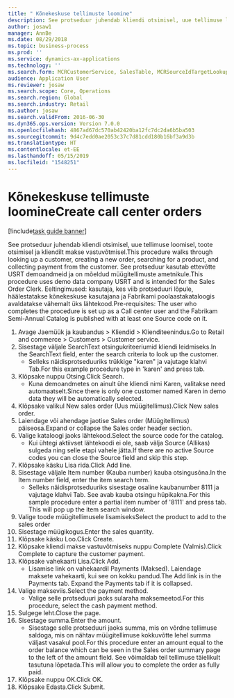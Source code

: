 ```yaml
---
title: " Kõnekeskuse tellimuste loomine"
description: See protseduur juhendab kliendi otsimisel, uue tellimuse loomisel, toote otsimisel ja kliendilt makse vastuvõtmisel.
author: josaw1
manager: AnnBe
ms.date: 08/29/2018
ms.topic: business-process
ms.prod: ''
ms.service: dynamics-ax-applications
ms.technology: ''
ms.search.form: MCRCustomerService, SalesTable, MCRSourceIdTargetLookup, MCRSalesQuickQuote, MCRSalesOrderRecap, MCRCustPaymDialog, MCRCustPaymLookup
audience: Application User
ms.reviewer: josaw
ms.search.scope: Core, Operations
ms.search.region: Global
ms.search.industry: Retail
ms.author: josaw
ms.search.validFrom: 2016-06-30
ms.dyn365.ops.version: Version 7.0.0
ms.openlocfilehash: 4867ad67dc570ab42420ba12fc7dc2da6b5ba503
ms.sourcegitcommit: 9d4c7edd0ae2053c37c7d81cdd180b16bf3a9d3b
ms.translationtype: HT
ms.contentlocale: et-EE
ms.lasthandoff: 05/15/2019
ms.locfileid: "1548251"
---
```

# <a name="create-call-center-orders"></a><span data-ttu-id="2f533-103"> Kõnekeskuse tellimuste loomine</span><span class="sxs-lookup"><span data-stu-id="2f533-103">Create call center orders</span></span>

[!include[task guide banner](../includes/task-guide-banner.md)]

<span data-ttu-id="2f533-104">See protseduur juhendab kliendi otsimisel, uue tellimuse loomisel, toote otsimisel ja kliendilt makse vastuvõtmisel.</span><span class="sxs-lookup"><span data-stu-id="2f533-104">This procedure walks through looking up a customer, creating a new order, searching for a product, and collecting payment from the customer.</span></span> <span data-ttu-id="2f533-105">See protseduur kasutab ettevõtte USRT demoandmeid ja on mõeldud müügitellimuste ametnikule.</span><span class="sxs-lookup"><span data-stu-id="2f533-105">This procedure uses demo data company USRT and is intended for the Sales Order Clerk.</span></span> <span data-ttu-id="2f533-106">Eeltingimused: kasutaja, kes viib protseduuri lõpule, häälestatakse kõnekeskuse kasutajana ja Fabrikami poolaastakataloogis avaldatakse vähemalt üks lähtekood.</span><span class="sxs-lookup"><span data-stu-id="2f533-106">Pre-requisites:  The user who completes the procedure is set up as a Call center user and the Fabrikam Semi-Annual Catalog is published with at least one Source code on it.</span></span>

1. <span data-ttu-id="2f533-107">Avage Jaemüük ja kaubandus > Kliendid > Klienditeenindus.</span><span class="sxs-lookup"><span data-stu-id="2f533-107">Go to Retail and commerce > Customers > Customer service.</span></span>
2. <span data-ttu-id="2f533-108">Sisestage väljale SearchText otsingukriteeriumid kliendi leidmiseks.</span><span class="sxs-lookup"><span data-stu-id="2f533-108">In the SearchText field, enter the search criteria to look up the customer.</span></span>
    * <span data-ttu-id="2f533-109">Selleks näidisprotseduuriks trükkige "karen" ja vajutage klahvi Tab.</span><span class="sxs-lookup"><span data-stu-id="2f533-109">For this example procedure type in 'karen' and press tab.</span></span>  
3. <span data-ttu-id="2f533-110">Klõpsake nuppu Otsing.</span><span class="sxs-lookup"><span data-stu-id="2f533-110">Click Search.</span></span>
    * <span data-ttu-id="2f533-111">Kuna demoandmetes on ainult ühe kliendi nimi Karen, valitakse need automaatselt.</span><span class="sxs-lookup"><span data-stu-id="2f533-111">Since there is only one customer named Karen in demo data they will be automatically selected.</span></span>  
4. <span data-ttu-id="2f533-112">Klõpsake valikul New sales order (Uus müügitellimus).</span><span class="sxs-lookup"><span data-stu-id="2f533-112">Click New sales order.</span></span>
5. <span data-ttu-id="2f533-113">Laiendage või ahendage jaotise Sales order (Müügitellimus) päiseosa.</span><span class="sxs-lookup"><span data-stu-id="2f533-113">Expand or collapse the Sales order header section.</span></span>
6. <span data-ttu-id="2f533-114">Valige kataloogi jaoks lähtekood.</span><span class="sxs-lookup"><span data-stu-id="2f533-114">Select the source code for the catalog.</span></span>
    * <span data-ttu-id="2f533-115">Kui ühtegi aktiivset lähtekoodi ei ole, saab välja Source (Allikas) sulgeda ning selle etapi vahele jätta.</span><span class="sxs-lookup"><span data-stu-id="2f533-115">If there are no active Source codes you can close the Source field and skip this step.</span></span>  
7. <span data-ttu-id="2f533-116">Klõpsake käsku Lisa rida.</span><span class="sxs-lookup"><span data-stu-id="2f533-116">Click Add line.</span></span>
8. <span data-ttu-id="2f533-117">Sisestage väljale Item number (Kauba number) kauba otsingusõna.</span><span class="sxs-lookup"><span data-stu-id="2f533-117">In the Item number field, enter the item search term.</span></span>
    * <span data-ttu-id="2f533-118">Selleks näidisprotseduuriks sisestage osaline kaubanumber 8111 ja vajutage klahvi Tab. See avab kauba otsingu hüpikakna.</span><span class="sxs-lookup"><span data-stu-id="2f533-118">For this sample procedure enter a partial item number of '8111' and press tab. This will pop up the item search window.</span></span>  
9. <span data-ttu-id="2f533-119">Valige toode müügitellimusele lisamiseks</span><span class="sxs-lookup"><span data-stu-id="2f533-119">Select the product to add to the sales order</span></span>
10. <span data-ttu-id="2f533-120">Sisestage müügikogus.</span><span class="sxs-lookup"><span data-stu-id="2f533-120">Enter the sales quantity.</span></span>
11. <span data-ttu-id="2f533-121">Klõpsake käsku Loo.</span><span class="sxs-lookup"><span data-stu-id="2f533-121">Click Create.</span></span>
12. <span data-ttu-id="2f533-122">Klõpsake kliendi makse vastuvõtmiseks nuppu Complete (Valmis).</span><span class="sxs-lookup"><span data-stu-id="2f533-122">Click Complete to capture the customer payment.</span></span>
13. <span data-ttu-id="2f533-123">Klõpsake vahekaarti Lisa.</span><span class="sxs-lookup"><span data-stu-id="2f533-123">Click Add.</span></span>
    * <span data-ttu-id="2f533-124">Lisamise link on vahekaardil Payments (Maksed). Laiendage maksete vahekaarti, kui see on kokku pandud.</span><span class="sxs-lookup"><span data-stu-id="2f533-124">The Add link is in the Payments tab. Expand the Payments tab if it is collapsed.</span></span>  
14. <span data-ttu-id="2f533-125">Valige makseviis.</span><span class="sxs-lookup"><span data-stu-id="2f533-125">Select the payment method.</span></span>
    * <span data-ttu-id="2f533-126">Valige selle protseduuri jaoks sularaha maksemeetod.</span><span class="sxs-lookup"><span data-stu-id="2f533-126">For this procedure, select the cash payment method.</span></span>  
15. <span data-ttu-id="2f533-127">Sulgege leht.</span><span class="sxs-lookup"><span data-stu-id="2f533-127">Close the page.</span></span>
16. <span data-ttu-id="2f533-128">Sisestage summa.</span><span class="sxs-lookup"><span data-stu-id="2f533-128">Enter the amount.</span></span>
    * <span data-ttu-id="2f533-129">Sisestage selle protseduuri jaoks summa, mis on võrdne tellimuse saldoga, mis on nähtav müügitellimuse kokkuvõtte lehel summa väljast vasakul pool.</span><span class="sxs-lookup"><span data-stu-id="2f533-129">For this procedure enter an amount equal to the order balance which can be seen in the Sales order summary page to the left of the amount field.</span></span> <span data-ttu-id="2f533-130">See võimaldab teil tellimuse täielikult tasutuna lõpetada.</span><span class="sxs-lookup"><span data-stu-id="2f533-130">This will allow you to complete the order as fully paid.</span></span>  
17. <span data-ttu-id="2f533-131">Klõpsake nuppu OK.</span><span class="sxs-lookup"><span data-stu-id="2f533-131">Click OK.</span></span>
18. <span data-ttu-id="2f533-132">Klõpsake Edasta.</span><span class="sxs-lookup"><span data-stu-id="2f533-132">Click Submit.</span></span>

